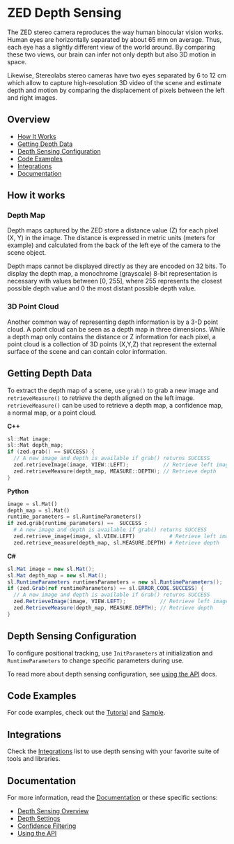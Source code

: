 # ZED Depth Sensing

The ZED stereo camera reproduces the way human binocular vision works. Human eyes are horizontally separated by about 65 mm on average. Thus, each eye has a slightly different view of the world around. By comparing these two views, our brain can infer not only depth but also 3D motion in space.

Likewise, Stereolabs stereo cameras have two eyes separated by 6 to 12 cm which allow to capture high-resolution 3D video of the scene and estimate depth and motion by comparing the displacement of pixels between the left and right images.

## Overview

* [How It Works](#how-it-works)
* [Getting Depth Data](#getting-depth-data)
* [Depth Sensing Configuration](#depth-sensing-configuration)
* [Code Examples](#code-examples)
* [Integrations](#integrations)
* [Documentation](#documentation)

## How it works

### Depth Map

Depth maps captured by the ZED store a distance value (Z) for each pixel (X, Y) in the image. The distance is expressed in metric units (meters for example) and calculated from the back of the left eye of the camera to the scene object.

Depth maps cannot be displayed directly as they are encoded on 32 bits. To display the depth map, a monochrome (grayscale) 8-bit representation is necessary with values between [0, 255], where 255 represents the closest possible depth value and 0 the most distant possible depth value.

### 3D Point Cloud

Another common way of representing depth information is by a 3-D point cloud. A point cloud can be seen as a depth map in three dimensions. While a depth map only contains the distance or Z information for each pixel, a point cloud is a collection of 3D points (X,Y,Z) that represent the external surface of the scene and can contain color information.

## Getting Depth Data

To extract the depth map of a scene, use `grab()` to grab a new image and `retrieveMeasure()` to retrieve the depth aligned on the left image. `retrieveMeasure()` can be used to retrieve a depth map, a confidence map, a normal map, or a point cloud.


**C++**
```cpp
sl::Mat image;
sl::Mat depth_map;
if (zed.grab() == SUCCESS) {
  // A new image and depth is available if grab() returns SUCCESS
  zed.retrieveImage(image, VIEW::LEFT);           // Retrieve left image
  zed.retrieveMeasure(depth_map, MEASURE::DEPTH); // Retrieve depth
}
```

**Python**
```python
image = sl.Mat()
depth_map = sl.Mat()
runtime_parameters = sl.RuntimeParameters()
if zed.grab(runtime_parameters) ==  SUCCESS :
  # A new image and depth is available if grab() returns SUCCESS
  zed.retrieve_image(image, sl.VIEW.LEFT)           # Retrieve left image
  zed.retrieve_measure(depth_map, sl.MEASURE.DEPTH) # Retrieve depth
```

**C#**
```csharp
sl.Mat image = new sl.Mat();
sl.Mat depth_map = new sl.Mat();
sl.RuntimeParameters runtimesParameters = new sl.RuntimeParameters();
if (zed.Grab(ref runtimeParameters) == sl.ERROR_CODE.SUCCESS) {
  // A new image and depth is available if Grab() returns SUCCESS
  zed.RetrieveImage(image, VIEW.LEFT);           // Retrieve left image
  zed.RetrieveMeasure(depth_map, MEASURE.DEPTH); // Retrieve depth
}
```

## Depth Sensing Configuration

To configure positional tracking, use `InitParameters` at initialization and `RuntimeParameters` to change specific parameters during use.

To read more about depth sensing configuration, see [using the API](https://www.stereolabs.com/docs/depth-sensing/using-depth/) docs.


## Code Examples

For code examples, check out the [Tutorial](../09-Tutorials/tutorial%203%20-%20depth%20sensing) and [Sample](../10-Samples/depth%20sensing).


## Integrations
Check the [Integrations](../11-Integrations#overview) list to use depth sensing with your favorite suite of tools and libraries.


## Documentation
For more information, read the [Documentation](https://www.stereolabs.com/docs/depth-sensing/) or these specific sections:

* [Depth Sensing Overview](https://www.stereolabs.com/docs/depth-sensing/)
* [Depth Settings](https://www.stereolabs.com/docs/depth-sensing/depth-settings/)
* [Confidence Filtering](https://www.stereolabs.com/docs/depth-sensing/confidence-filtering/)
* [Using the API](https://www.stereolabs.com/docs/depth-sensing/using-depth/)